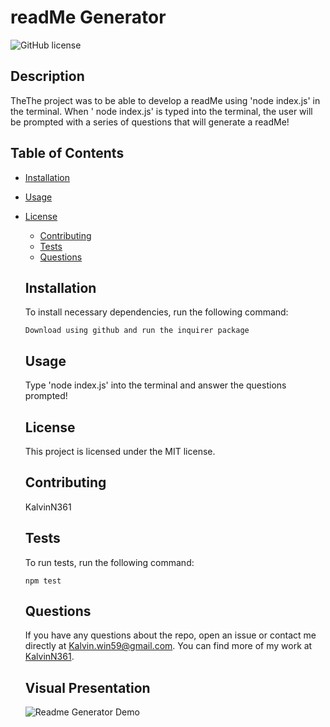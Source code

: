 # readMe Generator
  ![GitHub license](https://img.shields.io/badge/license-MIT-blue.svg)
  ## Description
  TheThe project was to be able to develop a readMe using 'node index.js' in the terminal. When ' node index.js' is typed into the terminal, the user will be prompted with a series of questions that will generate a readMe!
  ## Table of Contents 
  * [Installation](#installation)
  * [Usage](#usage)
  
* [License](#license)

  * [Contributing](#contributing)
  * [Tests](#tests)
  * [Questions](#questions)
  ## Installation
  To install necessary dependencies, run the following command:
  ```
  Download using github and run the inquirer package
  ```
  ## Usage
  Type 'node index.js' into the terminal and answer the questions prompted!
  ## License
    This project is licensed under the MIT license.
    
  ## Contributing
  KalvinN361
  ## Tests
  To run tests, run the following command:
  ```
  npm test
  ```
  ## Questions
  If you have any questions about the repo, open an issue or contact me directly at Kalvin.win59@gmail.com. You can find more of my work at [KalvinN361](https://github.com/KalvinN361/).
  
  ## Visual Presentation
  ![Readme Generator Demo](https://youtu.be/rIKT9Y6dL8U)
  
